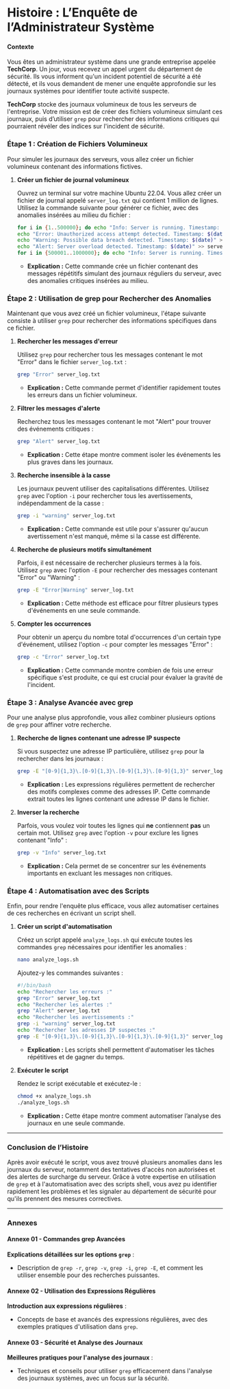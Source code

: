 # Histoire : L’Enquête de l’Administrateur Système

#### Contexte

Vous êtes un administrateur système dans une grande entreprise appelée **TechCorp**. Un jour, vous recevez un appel urgent du département de sécurité. Ils vous informent qu'un incident potentiel de sécurité a été détecté, et ils vous demandent de mener une enquête approfondie sur les journaux systèmes pour identifier toute activité suspecte.

**TechCorp** stocke des journaux volumineux de tous les serveurs de l'entreprise. Votre mission est de créer des fichiers volumineux simulant ces journaux, puis d’utiliser `grep` pour rechercher des informations critiques qui pourraient révéler des indices sur l'incident de sécurité.

### Étape 1 : Création de Fichiers Volumineux

Pour simuler les journaux des serveurs, vous allez créer un fichier volumineux contenant des informations fictives.

1. **Créer un fichier de journal volumineux**

   Ouvrez un terminal sur votre machine Ubuntu 22.04. Vous allez créer un fichier de journal appelé `server_log.txt` qui contient 1 million de lignes. Utilisez la commande suivante pour générer ce fichier, avec des anomalies insérées au milieu du fichier :

   ```bash
   for i in {1..500000}; do echo "Info: Server is running. Timestamp: $(date)" >> server_log.txt; done
   echo "Error: Unauthorized access attempt detected. Timestamp: $(date)" >> server_log.txt
   echo "Warning: Possible data breach detected. Timestamp: $(date)" >> server_log.txt
   echo "Alert: Server overload detected. Timestamp: $(date)" >> server_log.txt
   for i in {500001..1000000}; do echo "Info: Server is running. Timestamp: $(date)" >> server_log.txt; done
   ```

   - **Explication :** Cette commande crée un fichier contenant des messages répétitifs simulant des journaux réguliers du serveur, avec des anomalies critiques insérées au milieu. 

### Étape 2 : Utilisation de grep pour Rechercher des Anomalies

Maintenant que vous avez créé un fichier volumineux, l'étape suivante consiste à utiliser `grep` pour rechercher des informations spécifiques dans ce fichier.

1. **Rechercher les messages d'erreur**

   Utilisez `grep` pour rechercher tous les messages contenant le mot "Error" dans le fichier `server_log.txt` :

   ```bash
   grep "Error" server_log.txt
   ```

   - **Explication :** Cette commande permet d'identifier rapidement toutes les erreurs dans un fichier volumineux.

2. **Filtrer les messages d'alerte**

   Recherchez tous les messages contenant le mot "Alert" pour trouver des événements critiques :

   ```bash
   grep "Alert" server_log.txt
   ```

   - **Explication :** Cette étape montre comment isoler les événements les plus graves dans les journaux.

3. **Recherche insensible à la casse**

   Les journaux peuvent utiliser des capitalisations différentes. Utilisez `grep` avec l'option `-i` pour rechercher tous les avertissements, indépendamment de la casse :

   ```bash
   grep -i "warning" server_log.txt
   ```

   - **Explication :** Cette commande est utile pour s'assurer qu'aucun avertissement n'est manqué, même si la casse est différente.

4. **Recherche de plusieurs motifs simultanément**

   Parfois, il est nécessaire de rechercher plusieurs termes à la fois. Utilisez `grep` avec l'option `-E` pour rechercher des messages contenant "Error" ou "Warning" :

   ```bash
   grep -E "Error|Warning" server_log.txt
   ```

   - **Explication :** Cette méthode est efficace pour filtrer plusieurs types d'événements en une seule commande.

5. **Compter les occurrences**

   Pour obtenir un aperçu du nombre total d'occurrences d'un certain type d'événement, utilisez l'option `-c` pour compter les messages "Error" :

   ```bash
   grep -c "Error" server_log.txt
   ```

   - **Explication :** Cette commande montre combien de fois une erreur spécifique s'est produite, ce qui est crucial pour évaluer la gravité de l'incident.

### Étape 3 : Analyse Avancée avec grep

Pour une analyse plus approfondie, vous allez combiner plusieurs options de `grep` pour affiner votre recherche.

1. **Recherche de lignes contenant une adresse IP suspecte**

   Si vous suspectez une adresse IP particulière, utilisez `grep` pour la rechercher dans les journaux :

   ```bash
   grep -E "[0-9]{1,3}\.[0-9]{1,3}\.[0-9]{1,3}\.[0-9]{1,3}" server_log.txt
   ```

   - **Explication :** Les expressions régulières permettent de rechercher des motifs complexes comme des adresses IP. Cette commande extrait toutes les lignes contenant une adresse IP dans le fichier.

2. **Inverser la recherche**

   Parfois, vous voulez voir toutes les lignes qui **ne** contiennent **pas** un certain mot. Utilisez `grep` avec l'option `-v` pour exclure les lignes contenant "Info" :

   ```bash
   grep -v "Info" server_log.txt
   ```

   - **Explication :** Cela permet de se concentrer sur les événements importants en excluant les messages non critiques.

### Étape 4 : Automatisation avec des Scripts

Enfin, pour rendre l'enquête plus efficace, vous allez automatiser certaines de ces recherches en écrivant un script shell.

1. **Créer un script d'automatisation**

   Créez un script appelé `analyze_logs.sh` qui exécute toutes les commandes `grep` nécessaires pour identifier les anomalies :

   ```bash
   nano analyze_logs.sh
   ```

   Ajoutez-y les commandes suivantes :

   ```bash
   #!/bin/bash
   echo "Rechercher les erreurs :"
   grep "Error" server_log.txt
   echo "Rechercher les alertes :"
   grep "Alert" server_log.txt
   echo "Rechercher les avertissements :"
   grep -i "warning" server_log.txt
   echo "Rechercher les adresses IP suspectes :"
   grep -E "[0-9]{1,3}\.[0-9]{1,3}\.[0-9]{1,3}\.[0-9]{1,3}" server_log.txt
   ```

   - **Explication :** Les scripts shell permettent d'automatiser les tâches répétitives et de gagner du temps.

2. **Exécuter le script**

   Rendez le script exécutable et exécutez-le :

   ```bash
   chmod +x analyze_logs.sh
   ./analyze_logs.sh
   ```

   - **Explication :** Cette étape montre comment automatiser l’analyse des journaux en une seule commande.

---

### Conclusion de l’Histoire

Après avoir exécuté le script, vous avez trouvé plusieurs anomalies dans les journaux du serveur, notamment des tentatives d'accès non autorisées et des alertes de surcharge du serveur. Grâce à votre expertise en utilisation de `grep` et à l'automatisation avec des scripts shell, vous avez pu identifier rapidement les problèmes et les signaler au département de sécurité pour qu'ils prennent des mesures correctives.

---

### Annexes

#### Annexe 01 - Commandes grep Avancées

**Explications détaillées sur les options `grep`** :
- Description de `grep -r`, `grep -v`, `grep -i`, `grep -E`, et comment les utiliser ensemble pour des recherches puissantes.

#### Annexe 02 - Utilisation des Expressions Régulières

**Introduction aux expressions régulières** :
- Concepts de base et avancés des expressions régulières, avec des exemples pratiques d'utilisation dans `grep`.

#### Annexe 03 - Sécurité et Analyse des Journaux

**Meilleures pratiques pour l'analyse des journaux** :
- Techniques et conseils pour utiliser `grep` efficacement dans l'analyse des journaux systèmes, avec un focus sur la sécurité.
